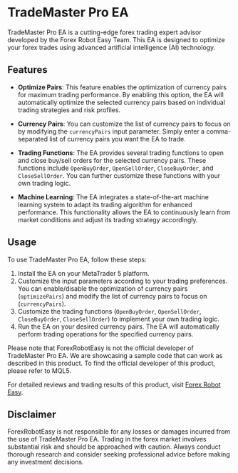 # TradeMaster Pro EA

TradeMaster Pro EA is a cutting-edge forex trading expert advisor developed by the Forex Robot Easy Team. This EA is designed to optimize your forex trades using advanced artificial intelligence (AI) technology.

## Features

- **Optimize Pairs**: This feature enables the optimization of currency pairs for maximum trading performance. By enabling this option, the EA will automatically optimize the selected currency pairs based on individual trading strategies and risk profiles.

- **Currency Pairs**: You can customize the list of currency pairs to focus on by modifying the `currencyPairs` input parameter. Simply enter a comma-separated list of currency pairs you want the EA to trade.

- **Trading Functions**: The EA provides several trading functions to open and close buy/sell orders for the selected currency pairs. These functions include `OpenBuyOrder`, `OpenSellOrder`, `CloseBuyOrder`, and `CloseSellOrder`. You can further customize these functions with your own trading logic.

- **Machine Learning**: The EA integrates a state-of-the-art machine learning system to adapt its trading algorithm for enhanced performance. This functionality allows the EA to continuously learn from market conditions and adjust its trading strategy accordingly.

## Usage

To use TradeMaster Pro EA, follow these steps:

1. Install the EA on your MetaTrader 5 platform.
2. Customize the input parameters according to your trading preferences. You can enable/disable the optimization of currency pairs (`optimizePairs`) and modify the list of currency pairs to focus on (`currencyPairs`).
3. Customize the trading functions (`OpenBuyOrder`, `OpenSellOrder`, `CloseBuyOrder`, `CloseSellOrder`) to implement your own trading logic.
4. Run the EA on your desired currency pairs. The EA will automatically perform trading operations for the specified currency pairs.

Please note that ForexRobotEasy is not the official developer of TradeMaster Pro EA. We are showcasing a sample code that can work as described in this product. To find the official developer of this product, please refer to MQL5.

For detailed reviews and trading results of this product, visit [Forex Robot Easy](https://forexroboteasy.com/forex-robot-review/trademaster-pro-review-optimize-your-forex-trades-with-ai/).

## Disclaimer

ForexRobotEasy is not responsible for any losses or damages incurred from the use of TradeMaster Pro EA. Trading in the forex market involves substantial risk and should be approached with caution. Always conduct thorough research and consider seeking professional advice before making any investment decisions.
